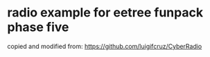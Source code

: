 # radio example for eetree funpack phase five

copied and modified from:
https://github.com/luigifcruz/CyberRadio



